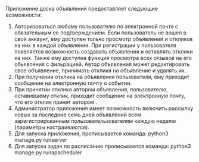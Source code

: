 Приложение доска объявлений предоставляет следующие возможности:
1. Авторизоваться любому пользователю по электронной почте с обязательным ее подтверждением.
Если пользователь не вошел в свой аккаунт, ему доступен только просмотр объявлений  и откликов на них в каждой объявлении.
При регистрации у пользователя  появляется возможность создавать объявления и оставлять отклики на них. Также ему доступна 
функция просмотра всех отзывов на его обьявления с фильрацией. Автор объявления может редактировать свое объявление, 
принимать отклики на объявление и удалять их.
2. При получении отклика на объявления пользователя, ему приходит сообщение на электронную почту о событии.
3. При принятии отклика автором объявления, пользователю, оставившему отклик, приходит сообщение на электронную почту,
что его отклик принят автором .
4. Администратор приложения имеет возможность включить рассылку новых за последние семь дней объявлений всем
зарегистрированным пользовательзователям каждую неделю (параметры настраиваются).
5. Для запуска приложения, прописывается команда: python3 manage.py runserver
6. Для запуска задач по расписанию прописывается команда: python3 manage.py runapscheduler


